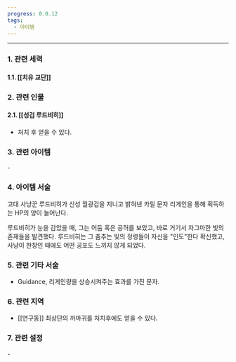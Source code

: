 ```yaml
---
progress: 0.0.12
tags:
  - 아이템
---
```

---
### 1. 관련 세력 
#### 1.1. [[치유 교단]]

### 2. 관련 인물
#### 2.1. [[성검 루드비히]]
- 처치 후 얻을 수 있다.

### 3. 관련 아이템
\-

### 4. 아이템 서술
고대 사냥꾼 루드비히가 신성 월광검을 지니고 밝혀낸 카릴 문자
리게인을 통해 획득하는 HP의 양이 늘어난다.

루드비히가 눈을 감았을 때, 그는 어둠 혹은 공허를 보았고, 바로 거기서 자그마한 빛의 존재들을 발견했다. 루드비히는 그 춤추는 빛의 정령들이 자신을 "인도"한다 확신했고, 사냥이 한창인 때에도 어떤 공포도 느끼지 않게 되었다.

### 5. 관련 기타 서술
- Guidance, 리게인량을 상승시켜주는 효과를 가진 문자.

### 6. 관련 지역
- [[연구동]] 최상단의 까마귀를 처치후에도 얻을 수 있다.

### 7. 관련 설정
\-